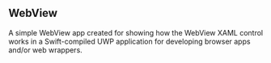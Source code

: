 ## WebView
A simple WebView app created for showing how the WebView XAML control works in a Swift-compiled UWP application for developing browser apps and/or web wrappers.
